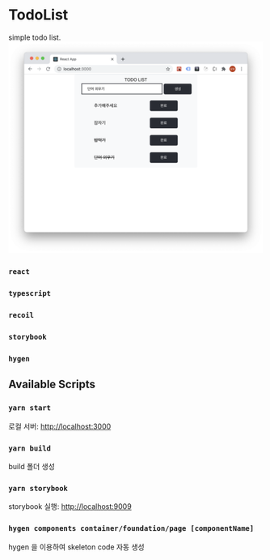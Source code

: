 # TodoList
simple todo list.
![](./preview1.png)

### `react`

### `typescript`

### `recoil`

### `storybook`

### `hygen`

## Available Scripts

### `yarn start`

로컬 서버: [http://localhost:3000](http://localhost:3000)

### `yarn build`

build 폴더 생성

### `yarn storybook`

storybook 실행: [http://localhost:9009](http://localhost:9009)

### `hygen components container/foundation/page [componentName]`

hygen 을 이용하여 skeleton code 자동 생성

